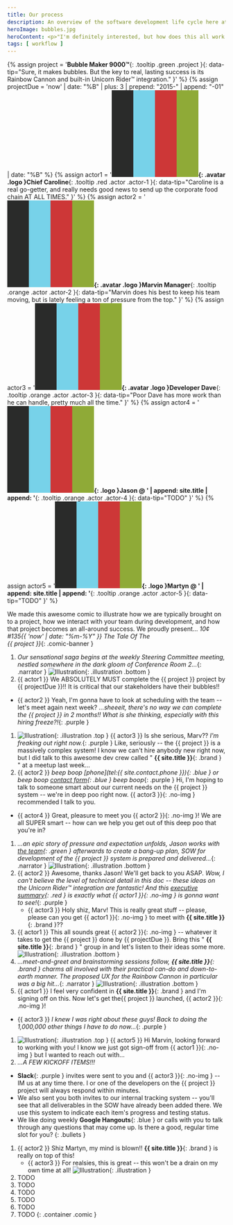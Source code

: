 ```yaml
---
title: Our process
description: An overview of the software development life cycle here at Socha Dev.
heroImage: bubbles.jpg
heroContent: <p>"I'm definitely interested, but how does this all work day-to-day to get my project done right, and done on time?"</p>
tags: [ workflow ]
---
```


{% assign project = '**Bubble Maker 9000&trade;**{: .tooltip .green .project }{: data-tip="Sure, it makes bubbles. But the key to real, lasting success is its Rainbow Cannon and built-in Unicorn Rider&trade; integration." }' %}
{% assign projectDue = 'now' | date: "%B" | plus: 3 | prepend: "2015-" | append: "-01" | date: "%B" %}
{% assign actor1 = '**![Chief Caroline](/assets/images/socha-dev.png){: .avatar .logo }Chief Caroline**{: .tooltip .red .actor .actor-1 }{: data-tip="Caroline is a real go-getter, and really needs good news to send up the corporate food chain AT ALL TIMES." }' %}
{% assign actor2 = '**![Marvin Manager](/assets/images/socha-dev.png){: .avatar .logo }Marvin Manager**{: .tooltip .orange .actor .actor-2 }{: data-tip="Marvin does his best to keep his team moving, but is lately feeling a ton of pressure from the top." }' %}
{% assign actor3 = '**![Developer Dave](/assets/images/socha-dev.png){: .avatar .logo }Developer Dave**{: .tooltip .orange .actor .actor-3 }{: data-tip="Poor Dave has more work than he can handle, pretty much all the time." }' %}
{% assign actor4 = '**![Socha Dev](/assets/images/socha-dev.png){: .logo }Jason @ ' | append: site.title | append: '**{: .tooltip .orange .actor .actor-4 }{: data-tip="TODO" }' %}
{% assign actor5 = '**![Socha Dev](/assets/images/socha-dev.png){: .logo }Martyn @ ' | append: site.title | append: '**{: .tooltip .orange .actor .actor-5 }{: data-tip="TODO" }' %}

We made this awesome comic to illustrate how we are typically brought on to a
project, how we interact with your team during development, and how that project
becomes an all-around success. We proudly present...
_<span class="issue">
  <span class="numbers">
    <span class="price">10&cent;</span>
    <span class="date"><span class="number">#135</span>{{ 'now' | date: "%m-%Y" }}</span>
  </span>
  <span class="publisher"></span>
 </span>
 <span class="title green">The Tale Of The<br>{{ project }}<span class="authority"></span></span>_{: .comic-banner }

1. _Our sensational saga begins at the weekly Steering Committee meeting, nestled
  somewhere in the dark gloom of Conference Room 2..._{: .narrator }
  ![Illustration](http://placehold.it/284x150/e4e4e4/bbbbbb){: .illustration .bottom }
1. {{ actor1 }} We ABSOLUTELY MUST complete the {{ project }} project by {{ projectDue }}!!
  It is critical that our stakeholders have their bubbles!!
  * {{ actor2 }} Yeah, I'm gonna have to look at scheduling with the team -- let's
  meet again next week?
    _...sheeeit, there's no way we can complete the {{ project }} in 2 months!!
    What is she thinking, especially with this hiring freeze?!_{: .purple }
1. ![Illustration](http://placehold.it/284x100/e4e4e4/bbbbbb){: .illustration .top }
  {{ actor3 }} Is she serious, Marv?? _I'm freaking out right now._{: .purple }
  Like, seriously -- the {{ project }} is a massively complex system! I know we
  can't hire anybody new right now, but I did talk to this awesome dev crew called
  " **{{ site.title }}**{: .brand } " at a meetup last week...
1. {{ actor2 }} _beep boop [phone](tel:{{ site.contact.phone }}){: .blue } or
  beep boop [contact form](/#contact){: .blue } beep boop_{: .purple }
  Hi, I'm hoping to talk to someone smart about our current needs on the
  {{ project }} system -- we're in deep poo right now. {{ actor3 }}{: .no-img } recommended
  I talk to you.
  * {{ actor4 }} Great, pleasure to meet you {{ actor2 }}{: .no-img }! We are all
  SUPER smart -- how can we help you get out of this deep poo that you're in?
1. _...an epic story of pressure and expectation unfolds, Jason works with
  [the team](/team){: .green } afterwards to create a bang-up plan, SOW for
  development of the {{ project }} system is prepared and delivered..._{: .narrator }
  ![Illustration](http://placehold.it/284x150/e4e4e4/bbbbbb){: .illustration .bottom }
1. {{ actor2 }} Awesome, thanks Jason! We'll get back to you ASAP. _Wow, I can't
  believe the level of technical detail in this doc -- these ideas on the
  Unicorn Rider&trade; integration are fantastic! And this
  [executive summary](/executive-summary){: .red } is exactly what {{ actor1 }}{: .no-img }
  is gonna want to see!_{: .purple }
      * {{ actor3 }} Holy shiz, Marv! This is really great stuff -- please, please
      can you get {{ actor1 }}{: .no-img } to meet with **{{ site.title }}**{: .brand }??
1. {{ actor1 }} This all sounds great {{ actor2 }}{: .no-img } -- whatever it takes to get
  the {{ project }} done by {{ projectDue }}. Bring this " **{{ site.title }}**{: .brand } "
  group in and let's listen to their ideas some more.
  ![Illustration](http://placehold.it/284x150/e4e4e4/bbbbbb){: .illustration .bottom }
1. _...meet-and-greet and brainstorming sessions follow, **{{ site.title }}**{: .brand }
  charms all involved with their practical can-do and down-to-earth manner. The
  proposed UX for the Rainbow Cannon in particular was a big hit..._{: .narrator }
![Illustration](http://placehold.it/284x150/e4e4e4/bbbbbb){: .illustration .bottom }
1. {{ actor1 }} I feel very confident in **{{ site.title }}**{: .brand } and
  I'm signing off on this. Now let's get the{{ project }} launched, {{ actor2 }}{: .no-img }!
  * {{ actor3 }} _I knew I was right about these guys! Back to doing the 1,000,000
    other things I have to do now..._{: .purple }
1. ![Illustration](http://placehold.it/284x244/e4e4e4/bbbbbb){: .illustration .top }
  {{ actor5 }} Hi Marvin, looking forward to working with you! I
  know we just got sign-off from {{ actor1 }}{: .no-img } but I wanted to reach out with...
1. _...A FEW KICKOFF ITEMS!!!_
  * **Slack**{: .purple } invites were sent to you and {{ actor3 }}{: .no-img }
  -- IM us at any time there. I or one of the developers on the {{ project }}
  project will always respond within minutes.
  * We also sent you both invites to our internal tracking system -- you'll see
  that all deliverables in the SOW have already been added there. We use this
  system to indicate each item's progress and testing status.
  * We like doing weekly **Google Hangouts**{: .blue } or calls with
  you to talk through any questions that may come up. Is there a good, regular
  time slot for you?
      {: .bullets }
1. {{ actor2 }} Shiz Martyn, my mind is blown!! **{{ site.title }}**{: .brand }
  is really on top of this!
    * {{ actor3 }} For realsies, this is great -- this won't be a drain on my own time at all!
    ![Illustration](http://placehold.it/284x205/e4e4e4/bbbbbb){: .illustration }
1. TODO
1. TODO
1. TODO
1. TODO
1. TODO
1. TODO
{: .container .comic }
